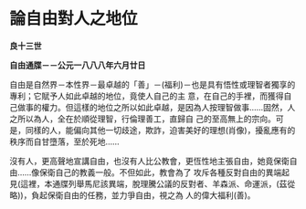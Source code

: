 # 論自由對人之地位


**良十三世**

**自由通牒－－公元一八八八年六月廿日**





自由是自然界－本性界－最卓越的「善」－(福利)－也是具有悟性或理智者獨享的專利；它賦予人如此卓越的地位，竟使人自己的主
意，在自己的手裡，而獲得自己做事的權力。但這樣的地位之所以如此卓越，是因為人按理智做事……固然，人之所以為人，全在於順從理智，行倫理善工，直歸自
己的至高無上的宗向。可是，同樣的人，能偏向其他一切歧途，欺詐，迫害美好的理想(肖像)，擾亂應有的秩序而自甘墮落，至於死地……

沒有人，更高聲地宣講自由，也沒有人比公教會，更恆性地主張自由，她竟保衛自由……像保衛自己的教義一般。不但如此，教會為了
攻斥各種反對自由的異端起見(這裡，本通牒列舉馬尼該異端，脫理騰公議的反對者、羊森派、命運派，(茲從略))，負起保衛自由的任務，並力爭自由，視之為
人的偉大福利(善)。

